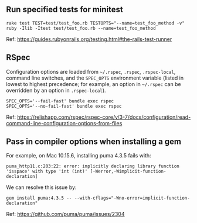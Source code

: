 ## Run specified tests for minitest

```
rake test TEST=test/test_foo.rb TESTOPTS="--name=test_foo_method -v"
ruby -Ilib -Itest test/test_foo.rb --name=test_foo_method
```

Ref: https://guides.rubyonrails.org/testing.html#the-rails-test-runner

## RSpec

Configuration options are loaded from `~/.rspec`, `.rspec`, `.rspec-local`,
command line switches, and the `SPEC_OPTS` environment variable (listed in
lowest to highest precedence; for example, an option in `~/.rspec` can be
overridden by an option in `.rspec-local`).

```
SPEC_OPTS='--fail-fast' bundle exec rspec
SPEC_OPTS='--no-fail-fast' bundle exec rspec
```

Ref: https://relishapp.com/rspec/rspec-core/v/3-7/docs/configuration/read-command-line-configuration-options-from-files

## Pass in compiler options when installing a gem

For example, on Mac 10.15.6, installing puma 4.3.5 fails with:

```
puma_http11.c:203:22: error: implicitly declaring library function 'isspace' with type 'int (int)' [-Werror,-Wimplicit-function-declaration]
```

We can resolve this issue by:

```
gem install puma:4.3.5 -- --with-cflags="-Wno-error=implicit-function-declaration"
```

Ref: https://github.com/puma/puma/issues/2304

